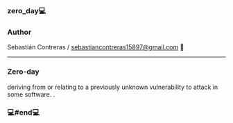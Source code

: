 ### zero_day💻

### Author

Sebastián Contreras / sebastiancontreras15897@gmail.com 📧

--------------------------------------------------------
### Zero-day

deriving from or relating to a previously unknown vulnerability to attack in some software.
.

### 💻#end💻

